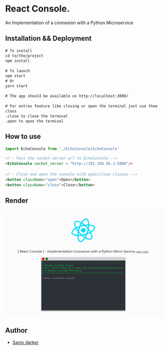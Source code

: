 # React Console.

An Implementation of a connexion with a Python Microservice

## Installation && Deployment

```shell
# To install
cd to/the/project
npm install

# To launch
npm start
# Or
yarn start

# The app should be available on http://localhost:3000/

# For extras feature like closing or open the terminal just use thee class
.close to close the terminal
.open to open the terminal
```

## How to use
```js
import EchoConsole from './EchoConsole/EchoConsole'
```

```html
<!-- Pass the socket server url to EchoConsole -->
<EchoConsole socket_server = "http://192.168.56.1:5000"/>

<!-- Close and open the console with open/close classes -->
<button className="open">Open</button>
<button className="close">Close</button>
```

## Render

<img src="render.PNG"/>

## Author

- [Sanix darker](https://github.com/Sanix-Darker)

